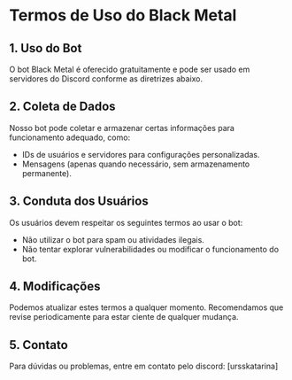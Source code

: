 # Termos de Uso do Black Metal

## 1. Uso do Bot
O bot Black Metal é oferecido gratuitamente e pode ser usado em servidores do Discord conforme as diretrizes abaixo.

## 2. Coleta de Dados
Nosso bot pode coletar e armazenar certas informações para funcionamento adequado, como:
- IDs de usuários e servidores para configurações personalizadas.
- Mensagens (apenas quando necessário, sem armazenamento permanente).

## 3. Conduta dos Usuários
Os usuários devem respeitar os seguintes termos ao usar o bot:
- Não utilizar o bot para spam ou atividades ilegais.
- Não tentar explorar vulnerabilidades ou modificar o funcionamento do bot.

## 4. Modificações
Podemos atualizar estes termos a qualquer momento. Recomendamos que revise periodicamente para estar ciente de qualquer mudança.

## 5. Contato
Para dúvidas ou problemas, entre em contato pelo discord: [ursskatarina]
